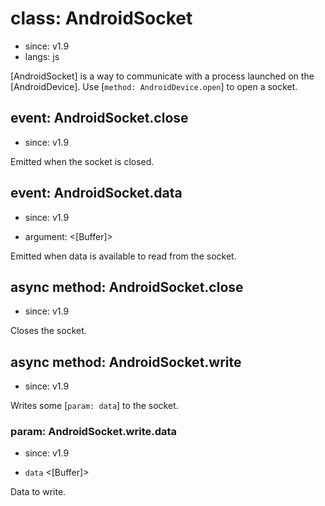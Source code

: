 # class: AndroidSocket
* since: v1.9
* langs: js

[AndroidSocket] is a way to communicate with a process launched on the [AndroidDevice]. Use [`method: AndroidDevice.open`] to open a socket.

## event: AndroidSocket.close
* since: v1.9

Emitted when the socket is closed.

## event: AndroidSocket.data
* since: v1.9
- argument: <[Buffer]>

Emitted when data is available to read from the socket.

## async method: AndroidSocket.close
* since: v1.9

Closes the socket.

## async method: AndroidSocket.write
* since: v1.9

Writes some [`param: data`] to the socket.

### param: AndroidSocket.write.data
* since: v1.9
- `data` <[Buffer]>

Data to write.
